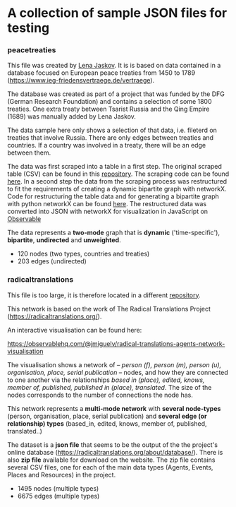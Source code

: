 # A collection of sample JSON files for testing


### peacetreaties
This file was created by [Lena Jaskov](https://github.com/yaslena). It is is based on data contained in a database focused on 
European peace treaties from 1450 to 1789 (https://www.ieg-friedensvertraege.de/vertraege).

The database was created as part of a project that was funded by the DFG (German Research Foundation) 
and contains a selection of some 1800 treaties. One extra treaty between Tsarist Russia and the Qing Empire (1689) was manually added by Lena Jaskov.

The data sample here only shows a selection of that data, i.e. fileterd on treaties that involve Russia. 
There are only edges between treaties and countries. If a country was involved in a treaty, there will be an edge between them.

The data was first scraped into a table in a first step. The original scraped table (CSV) can be found in this [repository](https://github.com/DHARPA-Project/kiara_plugin.network_analysis/blob/develop/examples/data/treaties). The scraping code can be found [here](https://github.com/yaslena/WebScraping). 
In a second step the data from the scraping process was restructured to fit the requirements of creating a dynamic bipartite graph with networkX.
Code for restructuring the table data and for generating a bipartite graph with python networkX can be found [here](https://github.com/yaslena/NetworkAnalysis).
The restructured data was converted into JSON with networkX for visualization in JavaScript on [Observable](https://observablehq.com/@yaslena/dynamic-network-graph)

The data represents a **two-mode** graph that is **dynamic** ('time-specific'), **bipartite**, **undirected** and **unweighted**.

- 120 nodes (two types, countries and treaties)
- 203 edges (undirected)

### radicaltranslations

This file is too large, it is therefore located in a different [repository](https://github.com/DHARPA-Project/kiara.examples/tree/main/examples/data/network_analysis/JSON).

This network is based on the work of The Radical Translations Project (https://radicaltranslations.org/).

An interactive visualisation can be found here:

https://observablehq.com/@jmiguelv/radical-translations-agents-network-visualisation

The visualisation shows a network of – *person (f), person (m), person (u), organisation, place, serial publication* – nodes, and how they are connected to one another via the relationships *based in (place), edited, knows, member of, published, published in (place), translated*. The size of the nodes corresponds to the number of connections the node has.

This network represents a **multi-mode network** with **several node-types** (person, organisation, place, serial publication) and **several edge (or relationship) types** (based_in, edited, knows, member of, published, translated..)

The dataset is a **json file** that seems to be the output of the the project's online database (https://radicaltranslations.org/about/database/). There is also **zip file** available for download on the website. The zip file contains several CSV files, one for each of the main data types (Agents, Events, Places and Resources) in the project.

- 1495 nodes (multiple types)
- 6675 edges (multiple types)
